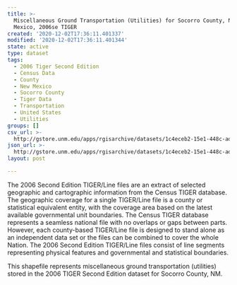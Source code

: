 ```yaml
---
title: >-
  Miscellaneous Ground Transportation (Utilities) for Socorro County, New
  Mexico, 2006se TIGER
created: '2020-12-02T17:36:11.401337'
modified: '2020-12-02T17:36:11.401344'
state: active
type: dataset
tags:
  - 2006 Tiger Second Edition
  - Census Data
  - County
  - New Mexico
  - Socorro County
  - Tiger Data
  - Transportation
  - United States
  - Utilities
groups: []
csv_url: >-
  http://gstore.unm.edu/apps/rgisarchive/datasets/1c4eceb2-15e1-448c-addf-43a973745aa0/tgr2006se_soco_lkc.derived.csv
json_url: >-
  http://gstore.unm.edu/apps/rgisarchive/datasets/1c4eceb2-15e1-448c-addf-43a973745aa0/tgr2006se_soco_lkc.derived.json
layout: post

---
```

The 2006 Second Edition TIGER/Line files are an extract of selected geographic and cartographic information from the Census TIGER database.  The geographic coverage for a single TIGER/Line file is a county or statistical equivalent entity, with the coverage area based on the latest available governmental unit boundaries. The Census TIGER database represents a seamless national file with no overlaps or gaps between parts.  However, each county-based TIGER/Line file is designed to stand alone as an independent data set or the files can be combined to cover the whole Nation.  The 2006 Second Edition  TIGER/Line files consist of line segments representing physical features and governmental and statistical boundaries.  

This shapefile represents miscellaneous ground transportation (utilities) stored in the 2006 TIGER Second Edition dataset for Socorro County, NM.
